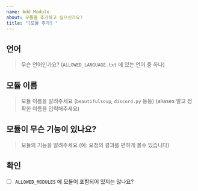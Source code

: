 ```yaml
---
name: Add Module
about: 모듈을 추가하고 싶으신가요?
title: "[모듈 추가] "
---
```


## 언어
> 무슨 언어인가요? (`ALLOWED_LANGUAGE.txt` 에 있는 언어 중 하나)

## 모듈 이름
> 모듈 이름을 알려주세요 (`beautifulsoup`, `discord.py` 등등) (aliases 말고 정확한 이름을 입력해주세요)

## 모듈이 무슨 기능이 있나요?
> 모듈의 기능을 알려주세요 (예: 요청의 결과를 편하게 볼수 있습니다)

## 확인
- [ ] `ALLOWED_MODULES` 에 모듈이 포함되어 있지는 않나요?
